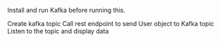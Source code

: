 Install and run Kafka before running this.

Create kafka topic
Call rest endpoint to send User object to Kafka topic
Listen to the topic and display data
